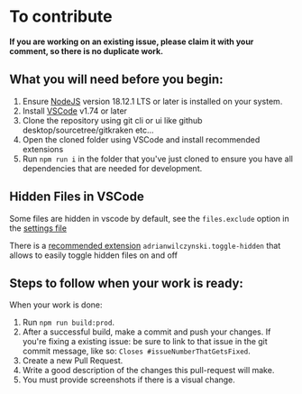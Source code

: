 # To contribute

**If you are working on an existing issue, please claim it with your comment, so there is no duplicate work.**

## What you will need before you begin:

1. Ensure [NodeJS](https://nodejs.org/) version 18.12.1 LTS or later is installed on your system.
2. Install [VSCode](https://code.visualstudio.com/) v1.74 or later
3. Clone the repository using git cli or ui like github desktop/sourcetree/gitkraken etc...
4. Open the cloned folder using VSCode and install recommended extensions
5. Run `npm run i` in the folder that you've just cloned to ensure you have all dependencies that are needed for development.

## Hidden Files in VSCode

Some files are hidden in vscode by default, see the `files.exclude` option in the [settings file](.vscode/settings.json)

There is a [recommended extension](.vscode/extensions.json) `adrianwilczynski.toggle-hidden` that allows to easily toggle hidden files on and off

## Steps to follow when your work is ready:

When your work is done:

1. Run `npm run build:prod`.
2. After a successful build, make a commit and push your changes. If you're fixing a existing issue: be sure to link to that issue in the git commit message, like so: `Closes #issueNumberThatGetsFixed`.
3. Create a new Pull Request.
4. Write a good description of the changes this pull-request will make.
5. You must provide screenshots if there is a visual change.
